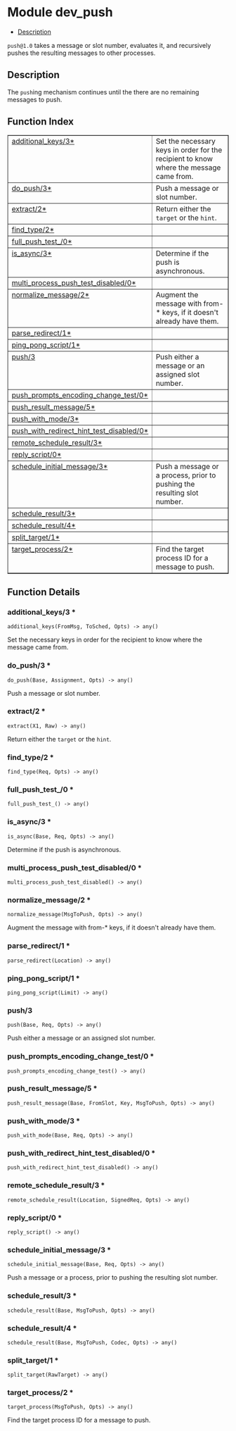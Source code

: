

# Module dev_push #
* [Description](#description)

`push@1.0` takes a message or slot number, evaluates it, and recursively
pushes the resulting messages to other processes.

<a name="description"></a>

## Description ##
The `push`ing mechanism
continues until the there are no remaining messages to push.<a name="index"></a>

## Function Index ##


<table width="100%" border="1" cellspacing="0" cellpadding="2" summary="function index"><tr><td valign="top"><a href="#additional_keys-3">additional_keys/3*</a></td><td>Set the necessary keys in order for the recipient to know where the
message came from.</td></tr><tr><td valign="top"><a href="#do_push-3">do_push/3*</a></td><td>Push a message or slot number.</td></tr><tr><td valign="top"><a href="#extract-2">extract/2*</a></td><td>Return either the <code>target</code> or the <code>hint</code>.</td></tr><tr><td valign="top"><a href="#find_type-2">find_type/2*</a></td><td></td></tr><tr><td valign="top"><a href="#full_push_test_-0">full_push_test_/0*</a></td><td></td></tr><tr><td valign="top"><a href="#is_async-3">is_async/3*</a></td><td>Determine if the push is asynchronous.</td></tr><tr><td valign="top"><a href="#multi_process_push_test_disabled-0">multi_process_push_test_disabled/0*</a></td><td></td></tr><tr><td valign="top"><a href="#normalize_message-2">normalize_message/2*</a></td><td>Augment the message with from-* keys, if it doesn't already have them.</td></tr><tr><td valign="top"><a href="#parse_redirect-1">parse_redirect/1*</a></td><td></td></tr><tr><td valign="top"><a href="#ping_pong_script-1">ping_pong_script/1*</a></td><td></td></tr><tr><td valign="top"><a href="#push-3">push/3</a></td><td>Push either a message or an assigned slot number.</td></tr><tr><td valign="top"><a href="#push_prompts_encoding_change_test-0">push_prompts_encoding_change_test/0*</a></td><td></td></tr><tr><td valign="top"><a href="#push_result_message-5">push_result_message/5*</a></td><td></td></tr><tr><td valign="top"><a href="#push_with_mode-3">push_with_mode/3*</a></td><td></td></tr><tr><td valign="top"><a href="#push_with_redirect_hint_test_disabled-0">push_with_redirect_hint_test_disabled/0*</a></td><td></td></tr><tr><td valign="top"><a href="#remote_schedule_result-3">remote_schedule_result/3*</a></td><td></td></tr><tr><td valign="top"><a href="#reply_script-0">reply_script/0*</a></td><td></td></tr><tr><td valign="top"><a href="#schedule_initial_message-3">schedule_initial_message/3*</a></td><td>Push a message or a process, prior to pushing the resulting slot number.</td></tr><tr><td valign="top"><a href="#schedule_result-3">schedule_result/3*</a></td><td></td></tr><tr><td valign="top"><a href="#schedule_result-4">schedule_result/4*</a></td><td></td></tr><tr><td valign="top"><a href="#split_target-1">split_target/1*</a></td><td></td></tr><tr><td valign="top"><a href="#target_process-2">target_process/2*</a></td><td>Find the target process ID for a message to push.</td></tr></table>


<a name="functions"></a>

## Function Details ##

<a name="additional_keys-3"></a>

### additional_keys/3 * ###

`additional_keys(FromMsg, ToSched, Opts) -> any()`

Set the necessary keys in order for the recipient to know where the
message came from.

<a name="do_push-3"></a>

### do_push/3 * ###

`do_push(Base, Assignment, Opts) -> any()`

Push a message or slot number.

<a name="extract-2"></a>

### extract/2 * ###

`extract(X1, Raw) -> any()`

Return either the `target` or the `hint`.

<a name="find_type-2"></a>

### find_type/2 * ###

`find_type(Req, Opts) -> any()`

<a name="full_push_test_-0"></a>

### full_push_test_/0 * ###

`full_push_test_() -> any()`

<a name="is_async-3"></a>

### is_async/3 * ###

`is_async(Base, Req, Opts) -> any()`

Determine if the push is asynchronous.

<a name="multi_process_push_test_disabled-0"></a>

### multi_process_push_test_disabled/0 * ###

`multi_process_push_test_disabled() -> any()`

<a name="normalize_message-2"></a>

### normalize_message/2 * ###

`normalize_message(MsgToPush, Opts) -> any()`

Augment the message with from-* keys, if it doesn't already have them.

<a name="parse_redirect-1"></a>

### parse_redirect/1 * ###

`parse_redirect(Location) -> any()`

<a name="ping_pong_script-1"></a>

### ping_pong_script/1 * ###

`ping_pong_script(Limit) -> any()`

<a name="push-3"></a>

### push/3 ###

`push(Base, Req, Opts) -> any()`

Push either a message or an assigned slot number.

<a name="push_prompts_encoding_change_test-0"></a>

### push_prompts_encoding_change_test/0 * ###

`push_prompts_encoding_change_test() -> any()`

<a name="push_result_message-5"></a>

### push_result_message/5 * ###

`push_result_message(Base, FromSlot, Key, MsgToPush, Opts) -> any()`

<a name="push_with_mode-3"></a>

### push_with_mode/3 * ###

`push_with_mode(Base, Req, Opts) -> any()`

<a name="push_with_redirect_hint_test_disabled-0"></a>

### push_with_redirect_hint_test_disabled/0 * ###

`push_with_redirect_hint_test_disabled() -> any()`

<a name="remote_schedule_result-3"></a>

### remote_schedule_result/3 * ###

`remote_schedule_result(Location, SignedReq, Opts) -> any()`

<a name="reply_script-0"></a>

### reply_script/0 * ###

`reply_script() -> any()`

<a name="schedule_initial_message-3"></a>

### schedule_initial_message/3 * ###

`schedule_initial_message(Base, Req, Opts) -> any()`

Push a message or a process, prior to pushing the resulting slot number.

<a name="schedule_result-3"></a>

### schedule_result/3 * ###

`schedule_result(Base, MsgToPush, Opts) -> any()`

<a name="schedule_result-4"></a>

### schedule_result/4 * ###

`schedule_result(Base, MsgToPush, Codec, Opts) -> any()`

<a name="split_target-1"></a>

### split_target/1 * ###

`split_target(RawTarget) -> any()`

<a name="target_process-2"></a>

### target_process/2 * ###

`target_process(MsgToPush, Opts) -> any()`

Find the target process ID for a message to push.

